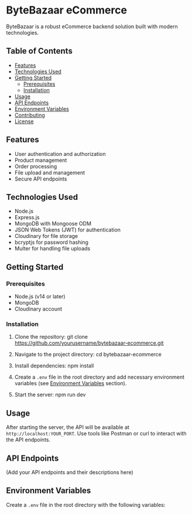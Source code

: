 # ByteBazaar eCommerce

ByteBazaar is a robust eCommerce backend solution built with modern technologies.

## Table of Contents
- [Features](#features)
- [Technologies Used](#technologies-used)
- [Getting Started](#getting-started)
  - [Prerequisites](#prerequisites)
  - [Installation](#installation)
- [Usage](#usage)
- [API Endpoints](#api-endpoints)
- [Environment Variables](#environment-variables)
- [Contributing](#contributing)
- [License](#license)

## Features
- User authentication and authorization
- Product management
- Order processing
- File upload and management
- Secure API endpoints

## Technologies Used
- Node.js
- Express.js
- MongoDB with Mongoose ODM
- JSON Web Tokens (JWT) for authentication
- Cloudinary for file storage
- bcryptjs for password hashing
- Multer for handling file uploads

## Getting Started

### Prerequisites
- Node.js (v14 or later)
- MongoDB
- Cloudinary account

### Installation
1. Clone the repository: git clone https://github.com/yourusername/bytebazaar-ecommerce.git
2. Navigate to the project directory: cd bytebazaar-ecommerce
3. Install dependencies: npm install
4. Create a `.env` file in the root directory and add necessary environment variables (see [Environment Variables](#environment-variables) section).

5. Start the server: npm run dev

## Usage
After starting the server, the API will be available at `http://localhost:YOUR_PORT`. Use tools like Postman or curl to interact with the API endpoints.

## API Endpoints
(Add your API endpoints and their descriptions here)

## Environment Variables
Create a `.env` file in the root directory with the following variables: